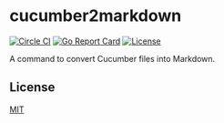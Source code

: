 # cucumber2markdown

[![Circle CI](https://img.shields.io/circleci/project/github/raviqqe/cucumber2markdown/master.svg?style=flat-square)](https://circleci.com/gh/raviqqe/cucumber2markdown)
[![Go Report Card](https://goreportcard.com/badge/github.com/raviqqe/cucumber2markdown?style=flat-square)](https://goreportcard.com/report/github.com/raviqqe/cucumber2markdown)
[![License](https://img.shields.io/github/license/raviqqe/cucumber2markdown.svg?style=flat-square)](LICENSE)

A command to convert Cucumber files into Markdown.

## License

[MIT](LICENSE)
